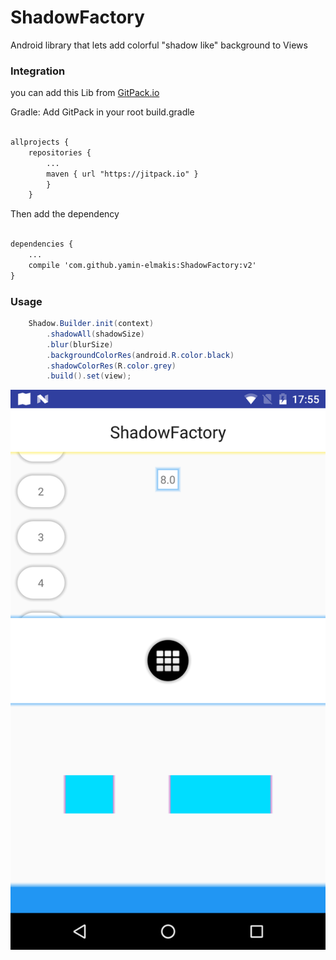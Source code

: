 # ShadowFactory

Android library that lets add colorful "shadow like" background to Views

### Integration

you can add this Lib from [GitPack.io](https://jitpack.io/#yamin-elmakis/ShadowFactory)

Gradle:
Add GitPack in your root build.gradle

``` xml

allprojects {
    repositories {
        ...
        maven { url "https://jitpack.io" }
        }
    }

```
Then add the dependency

``` xml

dependencies {
    ...
    compile 'com.github.yamin-elmakis:ShadowFactory:v2'
}

```

### Usage

``` java
	Shadow.Builder.init(context)
		.shadowAll(shadowSize)
		.blur(blurSize)
		.backgroundColorRes(android.R.color.black)
		.shadowColorRes(R.color.grey)
		.build().set(view);
```

![Main Screen](images/Screenshot_Main.png)